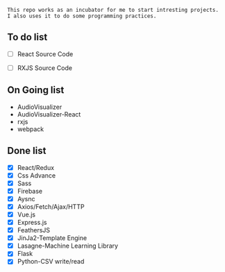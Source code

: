 ```
This repo works as an incubator for me to start intresting projects.
I also uses it to do some programming practices.
```
## To do list
  - [ ] React Source Code
  - [ ] RXJS Source Code


## On Going list
  - AudioVisualizer
  - AudioVisualizer-React
  - rxjs
  - webpack

## Done list
  - [x] React/Redux
  - [x] Css Advance
  - [x] Sass
  - [x] Firebase
  - [x] Aysnc
  - [x] Axios/Fetch/Ajax/HTTP
  - [x] Vue.js
  - [x] Express.js
  - [x] FeathersJS
  - [x] JinJa2-Template Engine
  - [x] Lasagne-Machine Learning Library
  - [x] Flask
  - [x] Python-CSV write/read
